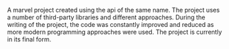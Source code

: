 A marvel project created using the api of the same name. 
The project uses a number of third-party libraries and different approaches.
During the writing of the project, the code was constantly improved and reduced as more modern programming approaches were used. 
The project is currently in its final form.
